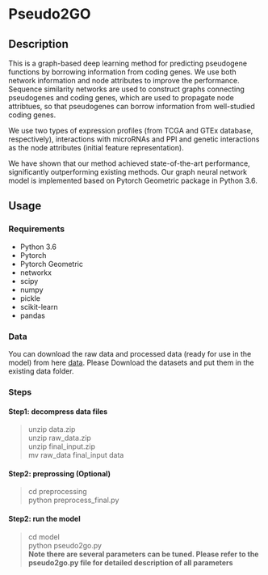 # Pseudo2GO

## Description
This is a graph-based deep learning method for predicting pseudogene functions by borrowing information from coding genes. We use both network information and node attributes to improve the performance. Sequence similarity networks are used to construct graphs connecting pseudogenes and coding genes, which are used to propagate node attribtues, so that pseudogenes can borrow information from well-studied coding genes.

We use two types of expression profiles (from TCGA and GTEx database, respectively), interactions with microRNAs and PPI and genetic interactions as the node attributes (initial feature representation).

We have shown that our method achieved state-of-the-art performance, significantly outperforming existing methods. Our graph neural network model is implemented based on Pytorch Geometric package in Python 3.6.

## Usage
### Requirements
- Python 3.6
- Pytorch
- Pytorch Geometric
- networkx
- scipy
- numpy
- pickle
- scikit-learn
- pandas

### Data
You can download the raw data and processed data (ready for use in the model) from here <a href="https://www.dropbox.com/sh/7hamubz2dgityrs/AAAqiSDh8XRWdFjqJU-EaK6ja?dl=0" target="_blank">data</a>. Please Download the datasets and put them in the existing data folder.

### Steps
#### Step1: decompress data files
> unzip data.zip       
> unzip raw_data.zip        
> unzip final_input.zip       
> mv raw_data final_input data

#### Step2: preprossing (Optional)
> cd preprocessing          
> python preprocess_final.py

#### Step2: run the model
> cd model    
> python pseudo2go.py    
> **Note there are several parameters can be tuned. Please refer to the pseudo2go.py file for detailed description of all parameters**
